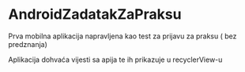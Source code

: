 # AndroidZadatakZaPraksu
Prva mobilna aplikacija napravljena kao test za prijavu za praksu ( bez predznanja)

Aplikacija dohvaća vijesti sa apija te ih prikazuje u recyclerView-u

